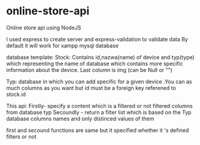 # online-store-api
Online store api using NodeJS

I used express to create server and express-validation to validate data
By default it will work for xampp mysql database

database template:
Stock:
Contains id,nazwa(name) of device and typ(type) which representing the name of database which contains more
specific information about the device. Last column is img (can be Null or "")

Typ:
database in which you can add specific for a given device .You can as much columns as you want
but id must be a foreign key referened to stock.id


This api:
Firstly- specify a content which is a filtered or not filtered columns from database typ
Secoundly - return a filter list which is based on the Typ database columns names and only distinced values of them

 first and secound functions are same but it specified whether it 's defined filters or not
